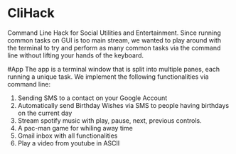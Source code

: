 # CliHack
Command Line Hack for Social Utilities and Entertainment.
Since running common tasks on GUI is too main stream, we wanted to play around with the terminal to 
try and perform as many common tasks via the command line without lifting your hands of the keyboard.

#App
The app is a terminal window that is split into multiple panes, each running a unique task. We implement 
the following functionalities via command line:
1. Sending SMS to a contact on your Google Account
2. Automatically send Birthday Wishes via SMS to people having birthdays on the current day
3. Stream spotify music with play, pause, next, previous controls.
4. A pac-man game for whiling away time
5. Gmail inbox with all functionalities
6. Play a video from youtube in ASCII 



